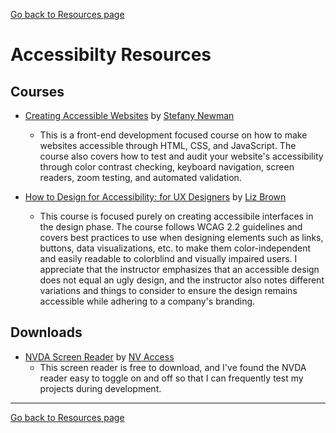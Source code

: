 [Go back to Resources page](./)


# Accessibilty Resources
## Courses
* [Creating Accessible Websites](https://www.udemy.com/share/101MTn3@bgLnmNfel5HRBoJS1canOGjJb8rYXHYAj2czdivLY0jaCV52E8AUChFP2K4dOGD_Iw==/) by [Stefany Newman](https://stefanywebdesign.info/)
   - This is a front-end development focused course on how to make websites accessible through HTML, CSS, and JavaScript.  The course also covers how to test and audit your website's accessibility through color contrast checking, keyboard navigation, screen readers, zoom testing, and automated validation.

* [How to Design for Accessibility: for UX Designers](https://www.udemy.com/share/103Xsa3@6fXVmrNv8B4YoMSB_k9V2TQm0rCJ2tF3j6W--LvhFvIzZTIwGn4Yo0VYaf1E0AbKuQ==/) by [Liz Brown](https://linktr.ee/LizBrownUX)
   - This course is focused purely on creating accessibile interfaces in the design phase.  The course follows WCAG 2.2 guidelines and covers best practices to use when designing elements such as links, buttons, data visualizations, etc. to make them color-independent and easily readable to colorblind and visually impaired users.  I appreciate that the instructor emphasizes that an accessible design does not equal an ugly design, and the instructor also notes different variations and things to consider to ensure the design remains accessible while adhering to a company's branding.  

## Downloads
* [NVDA Screen Reader](https://www.nvaccess.org/download/) by [NV Access](https://www.nvaccess.org/)
   - This screen reader is free to download, and I've found the NVDA reader easy to toggle on and off so that I can frequently test my projects during development.
---
[Go back to Resources page](./)